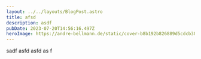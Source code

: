 ```yaml
---
layout: ../../layouts/BlogPost.astro
title: afsd
description: asdf
pubDate: 2023-07-20T14:56:16.497Z
heroImage: https://andre-bellmann.de/static/cover-b8b192b826889d5cdcb3889d93229138-2252a.webp
---
```

s﻿adf asfd asfd as f